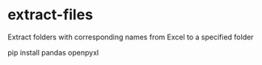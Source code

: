# extract-files
Extract folders with corresponding names from Excel to a specified folder

pip install pandas openpyxl
